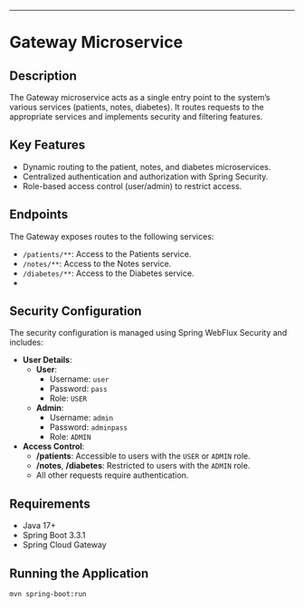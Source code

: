
---

# Gateway Microservice

## Description
The Gateway microservice acts as a single entry point to the system’s various services (patients, notes, diabetes). It routes requests to the appropriate services and implements security and filtering features.

## Key Features
- Dynamic routing to the patient, notes, and diabetes microservices.
- Centralized authentication and authorization with Spring Security.
- Role-based access control (user/admin) to restrict access.

## Endpoints
The Gateway exposes routes to the following services:
- `/patients/**`: Access to the Patients service.
- `/notes/**`: Access to the Notes service.
- `/diabetes/**`: Access to the Diabetes service.
- 
## Security Configuration
The security configuration is managed using Spring WebFlux Security and includes:

- **User Details**:
    - **User**:
        - Username: `user`
        - Password: `pass`
        - Role: `USER`
    - **Admin**:
        - Username: `admin`
        - Password: `adminpass`
        - Role: `ADMIN`
- **Access Control**:
    - **/patients**: Accessible to users with the `USER` or `ADMIN` role.
    - **/notes**, **/diabetes**: Restricted to users with the `ADMIN` role.
    - All other requests require authentication.

## Requirements
- Java 17+
- Spring Boot 3.3.1
- Spring Cloud Gateway

## Running the Application
```bash
mvn spring-boot:run
